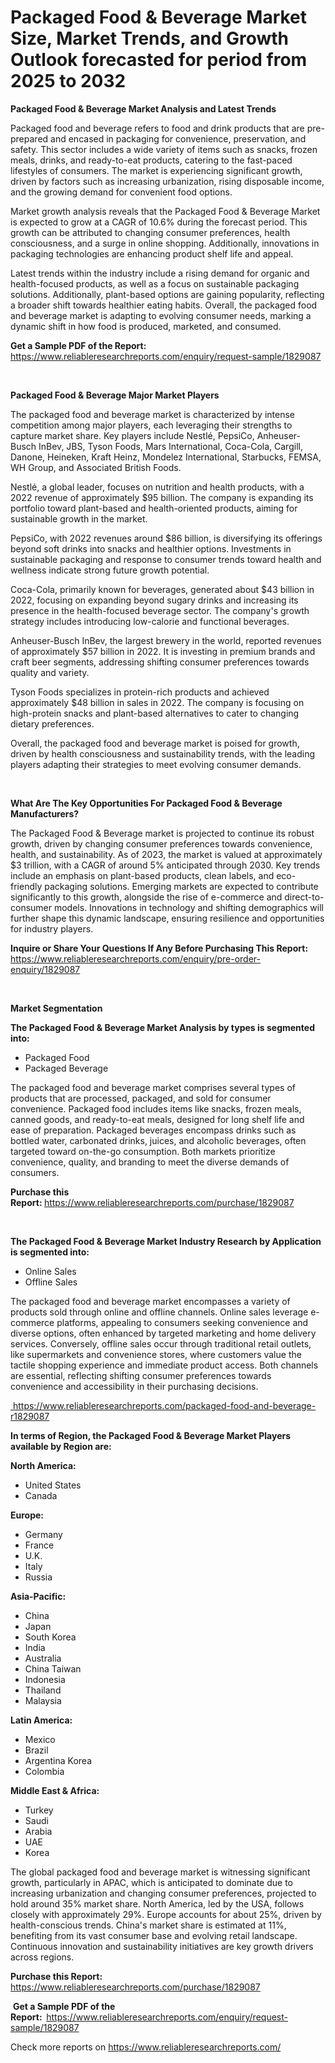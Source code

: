 <p><h1>Packaged Food & Beverage Market Size, Market Trends, and Growth Outlook forecasted for period from 2025 to 2032</h1></p><p><strong>Packaged Food & Beverage Market Analysis and Latest Trends</strong></p>
<p><p>Packaged food and beverage refers to food and drink products that are pre-prepared and encased in packaging for convenience, preservation, and safety. This sector includes a wide variety of items such as snacks, frozen meals, drinks, and ready-to-eat products, catering to the fast-paced lifestyles of consumers. The market is experiencing significant growth, driven by factors such as increasing urbanization, rising disposable income, and the growing demand for convenient food options.</p><p>Market growth analysis reveals that the Packaged Food & Beverage Market is expected to grow at a CAGR of 10.6% during the forecast period. This growth can be attributed to changing consumer preferences, health consciousness, and a surge in online shopping. Additionally, innovations in packaging technologies are enhancing product shelf life and appeal.</p><p>Latest trends within the industry include a rising demand for organic and health-focused products, as well as a focus on sustainable packaging solutions. Additionally, plant-based options are gaining popularity, reflecting a broader shift towards healthier eating habits. Overall, the packaged food and beverage market is adapting to evolving consumer needs, marking a dynamic shift in how food is produced, marketed, and consumed.</p></p>
<p><strong>Get a Sample PDF of the Report:&nbsp;</strong> <a href="https://www.reliableresearchreports.com/enquiry/request-sample/1829087?utm_campaign=3557&utm_medium=2&utm_source=Github&utm_content=ia&utm_term=07042025&utm_id=packaged-food-beverage">https://www.reliableresearchreports.com/enquiry/request-sample/1829087</a></p>
<p>&nbsp;</p>
<p><strong>Packaged Food & Beverage Major Market Players</strong></p>
<p><p>The packaged food and beverage market is characterized by intense competition among major players, each leveraging their strengths to capture market share. Key players include Nestlé, PepsiCo, Anheuser-Busch InBev, JBS, Tyson Foods, Mars International, Coca-Cola, Cargill, Danone, Heineken, Kraft Heinz, Mondelez International, Starbucks, FEMSA, WH Group, and Associated British Foods.</p><p>Nestlé, a global leader, focuses on nutrition and health products, with a 2022 revenue of approximately $95 billion. The company is expanding its portfolio toward plant-based and health-oriented products, aiming for sustainable growth in the market.</p><p>PepsiCo, with 2022 revenues around $86 billion, is diversifying its offerings beyond soft drinks into snacks and healthier options. Investments in sustainable packaging and response to consumer trends toward health and wellness indicate strong future growth potential.</p><p>Coca-Cola, primarily known for beverages, generated about $43 billion in 2022, focusing on expanding beyond sugary drinks and increasing its presence in the health-focused beverage sector. The company's growth strategy includes introducing low-calorie and functional beverages.</p><p>Anheuser-Busch InBev, the largest brewery in the world, reported revenues of approximately $57 billion in 2022. It is investing in premium brands and craft beer segments, addressing shifting consumer preferences towards quality and variety.</p><p>Tyson Foods specializes in protein-rich products and achieved approximately $48 billion in sales in 2022. The company is focusing on high-protein snacks and plant-based alternatives to cater to changing dietary preferences.</p><p>Overall, the packaged food and beverage market is poised for growth, driven by health consciousness and sustainability trends, with the leading players adapting their strategies to meet evolving consumer demands.</p></p>
<p>&nbsp;</p>
<p><strong>What Are The Key Opportunities For Packaged Food & Beverage Manufacturers?</strong></p>
<p><p>The Packaged Food & Beverage market is projected to continue its robust growth, driven by changing consumer preferences towards convenience, health, and sustainability. As of 2023, the market is valued at approximately $3 trillion, with a CAGR of around 5% anticipated through 2030. Key trends include an emphasis on plant-based products, clean labels, and eco-friendly packaging solutions. Emerging markets are expected to contribute significantly to this growth, alongside the rise of e-commerce and direct-to-consumer models. Innovations in technology and shifting demographics will further shape this dynamic landscape, ensuring resilience and opportunities for industry players.</p></p>
<p><strong>Inquire or Share Your Questions If Any Before Purchasing This Report:</strong> <a href="https://www.reliableresearchreports.com/enquiry/pre-order-enquiry/1829087?utm_campaign=3557&utm_medium=2&utm_source=Github&utm_content=ia&utm_term=07042025&utm_id=packaged-food-beverage">https://www.reliableresearchreports.com/enquiry/pre-order-enquiry/1829087</a></p>
<p>&nbsp;</p>
<p><strong>Market Segmentation</strong></p>
<p><strong>The Packaged Food & Beverage Market Analysis by types is segmented into:</strong></p>
<p><ul><li>Packaged Food</li><li>Packaged Beverage</li></ul></p>
<p><p>The packaged food and beverage market comprises several types of products that are processed, packaged, and sold for consumer convenience. Packaged food includes items like snacks, frozen meals, canned goods, and ready-to-eat meals, designed for long shelf life and ease of preparation. Packaged beverages encompass drinks such as bottled water, carbonated drinks, juices, and alcoholic beverages, often targeted toward on-the-go consumption. Both markets prioritize convenience, quality, and branding to meet the diverse demands of consumers.</p></p>
<p><strong>Purchase this Report:&nbsp;</strong><a href="https://www.reliableresearchreports.com/purchase/1829087?utm_campaign=3557&utm_medium=2&utm_source=Github&utm_content=ia&utm_term=07042025&utm_id=packaged-food-beverage">https://www.reliableresearchreports.com/purchase/1829087</a></p>
<p>&nbsp;</p>
<p><strong>The Packaged Food & Beverage Market Industry Research by Application is segmented into:</strong></p>
<p><ul><li>Online Sales</li><li>Offline Sales</li></ul></p>
<p><p>The packaged food and beverage market encompasses a variety of products sold through online and offline channels. Online sales leverage e-commerce platforms, appealing to consumers seeking convenience and diverse options, often enhanced by targeted marketing and home delivery services. Conversely, offline sales occur through traditional retail outlets, like supermarkets and convenience stores, where customers value the tactile shopping experience and immediate product access. Both channels are essential, reflecting shifting consumer preferences towards convenience and accessibility in their purchasing decisions.</p></p>
<p><a href="https://www.reliableresearchreports.com/packaged-food-and-beverage-r1829087?utm_campaign=3557&utm_medium=2&utm_source=Github&utm_content=ia&utm_term=07042025&utm_id=packaged-food-beverage">&nbsp;https://www.reliableresearchreports.com/packaged-food-and-beverage-r1829087</a></p>
<p><strong>In terms of Region, the Packaged Food & Beverage Market Players available by Region are:</strong></p>
<p>
    <p> <strong> North America: </strong>
        <ul>
            <li>United States</li>
            <li>Canada</li>
        </ul>
        </p> 
    <p> <strong> Europe: </strong>
        <ul>
            <li>Germany</li>
            <li>France</li>
            <li>U.K.</li>
            <li>Italy</li>
            <li>Russia</li>
        </ul>
        </p> 
    <p> <strong> Asia-Pacific: </strong>
        <ul>
            <li>China</li>
            <li>Japan</li>
            <li>South Korea</li>
            <li>India</li>
            <li>Australia</li>
            <li>China Taiwan</li>
            <li>Indonesia</li>
            <li>Thailand</li>
            <li>Malaysia</li>
        </ul>
        </p> 
    <p> <strong> Latin America: </strong>
        <ul>
            <li>Mexico</li>
            <li>Brazil</li>
            <li>Argentina Korea</li>
            <li>Colombia</li>
        </ul>
        </p> 
    <p> <strong> Middle East & Africa: </strong>
        <ul>
            <li>Turkey</li>
            <li>Saudi</li>
            <li>Arabia</li>
            <li>UAE</li>
            <li>Korea</li>
        </ul>
    </p>
    </p>
<p><p>The global packaged food and beverage market is witnessing significant growth, particularly in APAC, which is anticipated to dominate due to increasing urbanization and changing consumer preferences, projected to hold around 35% market share. North America, led by the USA, follows closely with approximately 29%. Europe accounts for about 25%, driven by health-conscious trends. China's market share is estimated at 11%, benefiting from its vast consumer base and evolving retail landscape. Continuous innovation and sustainability initiatives are key growth drivers across regions.</p></p>
<p><strong>Purchase this Report: </strong><a href="https://www.reliableresearchreports.com/purchase/1829087?utm_campaign=3557&utm_medium=2&utm_source=Github&utm_content=ia&utm_term=07042025&utm_id=packaged-food-beverage">https://www.reliableresearchreports.com/purchase/1829087</a></p>
<p>&nbsp;<strong>Get a Sample PDF of the Report:&nbsp;&nbsp;</strong><a href="https://www.reliableresearchreports.com/enquiry/request-sample/1829087?utm_campaign=3557&utm_medium=2&utm_source=Github&utm_content=ia&utm_term=07042025&utm_id=packaged-food-beverage">https://www.reliableresearchreports.com/enquiry/request-sample/1829087</a></p>
<p><strong></strong></p>
<p>Check more reports on <a href="https://www.reliableresearchreports.com/?utm_campaign=3557&utm_medium=2&utm_source=Github&utm_content=ia&utm_term=07042025&utm_id=packaged-food-beverage">https://www.reliableresearchreports.com/</a></p>